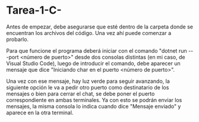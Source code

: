 # Tarea-1-C-

Antes de empezar, debe asegurarse que esté dentro de la carpeta donde se encuentran los archivos del código. Una vez ahí puede comenzar a probarlo.

Para que funcione el programa deberá iniciar con el comando "dotnet run -- -port <número de puerto>" desde dos consolas distintas (en mi caso, de Visual Studio Code), luego de introducir el comando, debe aparecer un mensaje que dice "Iniciando char en el puerto <número de puerto>".

Una vez con ese mensaje, hay luz verde para seguir avanzando, la siguiente opción le va a pedir otro puerto como destinatario de los mensajes o bien para cerrar el chat, se debe poner el puerto correspondiente en ambas terminales. Ya con esto se podrán enviar los mensajes, la misma consola lo indica cuando dice "Mensaje enviado" y aparece en la otra terminal.
